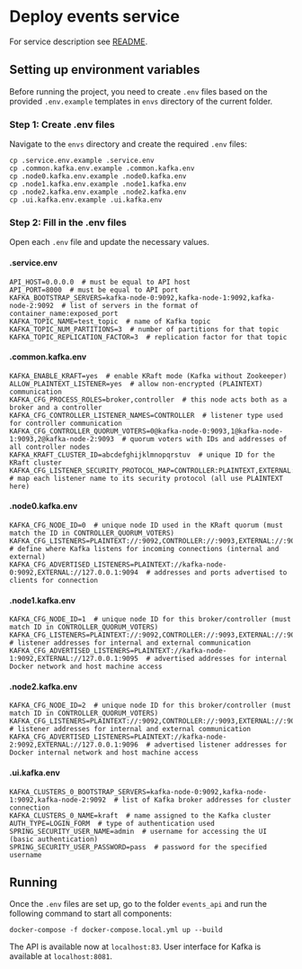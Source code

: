 # Deploy events service

For service description see [README](../../services/events_api/README.md).

## Setting up environment variables

Before running the project, you need to create `.env` files based on the provided `.env.example` templates in `envs` directory of the current folder.

### Step 1: Create .env files

Navigate to the `envs` directory and create the required `.env` files:

    cp .service.env.example .service.env
    cp .common.kafka.env.example .common.kafka.env
    cp .node0.kafka.env.example .node0.kafka.env
    cp .node1.kafka.env.example .node1.kafka.env
    cp .node2.kafka.env.example .node2.kafka.env
    cp .ui.kafka.env.example .ui.kafka.env

### Step 2: Fill in the .env files

Open each `.env` file and update the necessary values.

#### .service.env

    API_HOST=0.0.0.0  # must be equal to API host
    API_PORT=8000  # must be equal to API port
    KAFKA_BOOTSTRAP_SERVERS=kafka-node-0:9092,kafka-node-1:9092,kafka-node-2:9092  # list of servers in the format of container_name:exposed_port
    KAFKA_TOPIC_NAME=test_topic  # name of Kafka topic
    KAFKA_TOPIC_NUM_PARTITIONS=3  # number of partitions for that topic
    KAFKA_TOPIC_REPLICATION_FACTOR=3  # replication factor for that topic


#### .common.kafka.env

    KAFKA_ENABLE_KRAFT=yes  # enable KRaft mode (Kafka without Zookeeper)
    ALLOW_PLAINTEXT_LISTENER=yes  # allow non-encrypted (PLAINTEXT) communication
    KAFKA_CFG_PROCESS_ROLES=broker,controller  # this node acts both as a broker and a controller
    KAFKA_CFG_CONTROLLER_LISTENER_NAMES=CONTROLLER  # listener type used for controller communication
    KAFKA_CFG_CONTROLLER_QUORUM_VOTERS=0@kafka-node-0:9093,1@kafka-node-1:9093,2@kafka-node-2:9093  # quorum voters with IDs and addresses of all controller nodes
    KAFKA_KRAFT_CLUSTER_ID=abcdefghijklmnopqrstuv  # unique ID for the KRaft cluster
    KAFKA_CFG_LISTENER_SECURITY_PROTOCOL_MAP=CONTROLLER:PLAINTEXT,EXTERNAL:PLAINTEXT,PLAINTEXT:PLAINTEXT  # map each listener name to its security protocol (all use PLAINTEXT here)

#### .node0.kafka.env

    KAFKA_CFG_NODE_ID=0  # unique node ID used in the KRaft quorum (must match the ID in CONTROLLER_QUORUM_VOTERS)
    KAFKA_CFG_LISTENERS=PLAINTEXT://:9092,CONTROLLER://:9093,EXTERNAL://:9094  # define where Kafka listens for incoming connections (internal and external)
    KAFKA_CFG_ADVERTISED_LISTENERS=PLAINTEXT://kafka-node-0:9092,EXTERNAL://127.0.0.1:9094  # addresses and ports advertised to clients for connection

#### .node1.kafka.env

    KAFKA_CFG_NODE_ID=1  # unique node ID for this broker/controller (must match ID in CONTROLLER_QUORUM_VOTERS)
    KAFKA_CFG_LISTENERS=PLAINTEXT://:9092,CONTROLLER://:9093,EXTERNAL://:9095  # listener addresses for internal and external communication
    KAFKA_CFG_ADVERTISED_LISTENERS=PLAINTEXT://kafka-node-1:9092,EXTERNAL://127.0.0.1:9095  # advertised addresses for internal Docker network and host machine access

#### .node2.kafka.env

    KAFKA_CFG_NODE_ID=2  # unique node ID for this broker/controller (must match ID in CONTROLLER_QUORUM_VOTERS)
    KAFKA_CFG_LISTENERS=PLAINTEXT://:9092,CONTROLLER://:9093,EXTERNAL://:9096  # listener addresses for internal and external communication
    KAFKA_CFG_ADVERTISED_LISTENERS=PLAINTEXT://kafka-node-2:9092,EXTERNAL://127.0.0.1:9096  # advertised listener addresses for Docker internal network and host machine access

#### .ui.kafka.env

    KAFKA_CLUSTERS_0_BOOTSTRAP_SERVERS=kafka-node-0:9092,kafka-node-1:9092,kafka-node-2:9092  # list of Kafka broker addresses for cluster connection
    KAFKA_CLUSTERS_0_NAME=kraft  # name assigned to the Kafka cluster
    AUTH_TYPE=LOGIN_FORM  # type of authentication used
    SPRING_SECURITY_USER_NAME=admin  # username for accessing the UI (basic authentication)
    SPRING_SECURITY_USER_PASSWORD=pass  # password for the specified username

## Running

Once the `.env` files are set up, go to the folder `events_api` and run the following command to start all components:

    docker-compose -f docker-compose.local.yml up --build

The API is available now at `localhost:83`. User interface for Kafka is available at `localhost:8081`.
